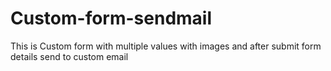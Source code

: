 # Custom-form-sendmail
This is Custom form with multiple values with images and after submit form details send to custom email
